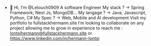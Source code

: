 - 👋 Hi, I’m @Lelouch0909
A software Engineer
My stack ? -> Spring Framework; Next Js, MongoDB...
My langage ? -> Java, Javascript, Python, C#
My Spec ? -> Web, Mobile and AI development 
Visit my portfolio to fullstackhermann.site
I’m looking to collaborate on any project allowing me to grow in experience
to reach me : lontsihermann@fullstackhermann.site  or https://www.linkedin.com/in/hermann-lontsi
